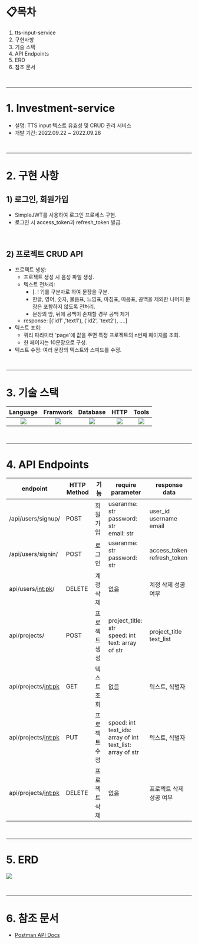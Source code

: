 # 📋목차

1. tts-input-service
2. 구현사항
3. 기술 스택
4. API Endpoints
5. ERD
6. 참조 문서

<br>

---

# 1. Investment-service
- 설명: TTS input 텍스트 유효성 및 CRUD 관리 서비스
- 개발 기간: 2022.09.22 ~ 2022.09.28

<br>

---


# 2. 구현 사항


## 1) 로그인, 회원가입

- SimpleJWT를 사용하여 로그인 프로세스 구현.
- 로그인 시 access_token과 refresh_token 발급.

<br>

## 2) 프로젝트 CRUD API

- 프로젝트 생성: 
    - 프로젝트 생성 시 음성 파일 생성.
    - 텍스트 전처리:
        - [. ! ?]를 구분자로 하여 문장을 구분.
        - 한글, 영어, 숫자, 물음표, 느낌표, 마침표, 따옴표, 공백을 제외한 나머지 문장은 포함하지 않도록 전처리.
        - 문장의 앞, 뒤에 공백이 존재할 경우 공백 제거
    - response: [('id1' ,'text1'), ('id2', 'text2'), ....]
- 텍스트 조회:
    - 쿼리 파라미터 'page'에 값을 주면 특정 프로젝트의 n번째 페이지를 조회.
    - 한 페이지는 10문장으로 구성.
- 텍스트 수정: 여러 문장의 텍스트와 스피드를 수정.

<br>

---

# 3. 기술 스택
Language | Framwork | Database | HTTP | Tools
| :----------------------------------------------------------------------------------------------------: | :----------------------------------------------------------------------------------------------------: | :--------------------------------------------------------------------------------------------------: | :----------------------------------------------------------------------------------------------------------: | :------------------------------------------------------------------------------------------------------: | 
| <img src="https://img.shields.io/badge/python-3776AB?style=for-the-badge&logo=python&logoColor=white"> | <img src="https://img.shields.io/badge/django-092E20?style=for-the-badge&logo=django&logoColor=white"> | <img src="https://img.shields.io/badge/mysql-4479A1?style=for-the-badge&logo=mysql&logoColor=white"> | <img src="https://img.shields.io/badge/postman-FF6C37?style=for-the-badge&logo=postman&logoColor=white"> | <img src="https://img.shields.io/badge/git-F05032?style=for-the-badge&logo=git&logoColor=white"> 


<br>

---

# 4. API Endpoints
| endpoint | HTTP Method | 기능   | require parameter                                                                                                   | response data |
|----------|-------------|------|---------------------------------------------------------------------------------------------------------------------|---------------|
| /api/users/signup/  | POST   | 회원가입 |  useranme: str <br> password: str <br> email: str  | user_id <br> username <br> email |
| /api/users/signin/ | POST   | 로그인 |  useranme: str <br> password: str  | access_token <br> refresh_token |
| api/users/<int:pk>/  | DELETE   | 계정 삭제 |  없음  | 계정 삭제 성공 여부 |
| api/projects/  | POST   | 프로젝트 생성 |  project_title: str <br> speed: int <br> text: array of str | project_title <br> text_list|
| api/projects/<int:pk>   | GET   | 텍스트 조회 |  없음 | 텍스트, 식별자 |
| api/projects/<int:pk>   | PUT   | 프로젝트 수정 |  speed: int <br> text_ids: array of int <br> text_list: array of str <br> | 텍스트, 식별자 |
| api/projects/<int:pk>   | DELETE   | 프로젝트 삭제 |  없음 | 프로젝트 삭제 성공 여부 |

<br>

---

# 5. ERD
![](https://user-images.githubusercontent.com/65996045/192437701-f49d5761-a761-4874-9e15-efe850382683.png)

<br>

---

# 6. 참조 문서
- [Postman API Docs](https://documenter.getpostman.com/view/21254145/2s83eyrGyY)
